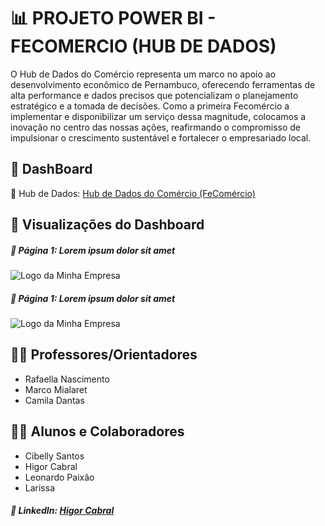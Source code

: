 <h1> 📊 PROJETO POWER BI - FECOMERCIO (HUB DE DADOS)</h1>

O Hub de Dados do Comércio representa um marco no apoio ao desenvolvimento econômico de Pernambuco, oferecendo ferramentas de alta performance e dados precisos que potencializam o planejamento estratégico e a tomada de decisões. Como a primeira Fecomércio a implementar e disponibilizar um serviço dessa magnitude, colocamos a inovação no centro das nossas ações, reafirmando o compromisso de impulsionar o crescimento sustentável e fortalecer o empresariado local.

<h2> 🚀 DashBoard </h2>

🔗 Hub de Dados: <a href="https://app.powerbi.com/view?r=eyJrIjoiZDhmMTU4YTItNGFiZS00NjI2LTg4MWYtZDA1ZTlkZjgyY2UwIiwidCI6ImMyZDlkNjk5LWZmZjItNGI5NS04NzQ0LWE4MDAzNjZhYjMxOSJ9&pageName=fe20d46a58ca40daea56" target="_blank">Hub de Dados do Comércio (FeComércio)</a>

<h2> 📌 Visualizações do Dashboard </h2>
<h5> 📍 Página 1: Lorem ipsum dolor sit amet</h5>
<img src="https://drive.google.com/file/d/1c0NZU1-8fvA2jY5tvgWMDdubIDonvicW/view?usp=drive_link" alt="Logo da Minha Empresa">

<h5> 📍 Página 1: Lorem ipsum dolor sit amet</h5>
<img src="" alt="Logo da Minha Empresa">

<h2>👨‍💻 Professores/Orientadores</h2>
<ul>
    <li>Rafaella Nascimento</li>
    <li>Marco Mialaret</li>
    <li>Camila Dantas</li>
</ul>

<h2>👨‍💻 Alunos e Colaboradores</h2>

<ul>
    <li>Cibelly Santos</li>
    <li>Higor Cabral</li>
    <li>Leonardo Paixão</li>
    <li>Larissa</li>
</ul>


<h5>📌 LinkedIn: <a href="https://www.linkedin.com/in/higor-cabrall/" target="_blank">Higor Cabral</a></h5>

